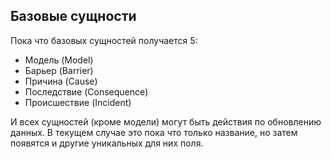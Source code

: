 ## Базовые сущности

Пока что базовых сущностей получается 5:
- Модель (Model)
- Барьер (Barrier)
- Причина (Cause)
- Последствие (Consequence)
- Происшествие (Incident)

И всех сущностей (кроме модели) могут быть действия по обновлению данных. В текущем случае это пока что только название, но затем появятся и другие уникальных для них поля.